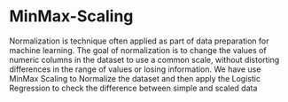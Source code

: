 # MinMax-Scaling
Normalization is technique often applied as part of data preparation for machine learning. The goal of normalization is to change the values of numeric columns in the dataset to use a common scale, without distorting differences in the range of values or losing information. We have use MinMax Scaling to Normalize the dataset and then apply the Logistic Regression to check the difference between simple and scaled data
